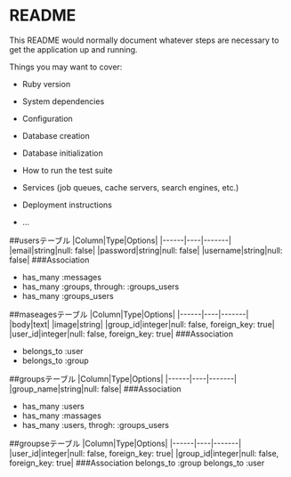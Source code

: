 # README

This README would normally document whatever steps are necessary to get the
application up and running.

Things you may want to cover:

* Ruby version

* System dependencies

* Configuration

* Database creation

* Database initialization

* How to run the test suite

* Services (job queues, cache servers, search engines, etc.)

* Deployment instructions

* ...


##usersテーブル
|Column|Type|Options|
|------|----|-------|
|email|string|null: false|
|password|string|null: false|
|username|string|null: false|
###Association
- has_many :messages
- has_many :groups, through: :groups_users
- has_many :groups_users



##maseagesテーブル
|Column|Type|Options|
|------|----|-------|
|body|text|
|image|string|
|group_id|integer|null: false, foreign_key: true|
|user_id|integer|null: false, foreign_key: true|
###Association
- belongs_to :user
- belongs_to :group



##groupsテーブル
|Column|Type|Options|
|------|----|-------|
|group_name|string|null: false|
###Association
- has_many :users
- has_many :massages
- has_many :users, throgh: :groups_users



##groupseテーブル
|Column|Type|Options|
|------|----|-------|
|user_id|integer|null: false, foreign_key: true|
|group_id|integer|null: false, foreign_key: true|
###Association
belongs_to :group
belongs_to :user





